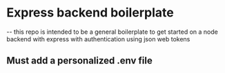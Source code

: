 # Express backend boilerplate

-- this repo is intended to be a general boilerplate to get started on a node backend with express with authentication using json web tokens

## Must add a personalized .env file